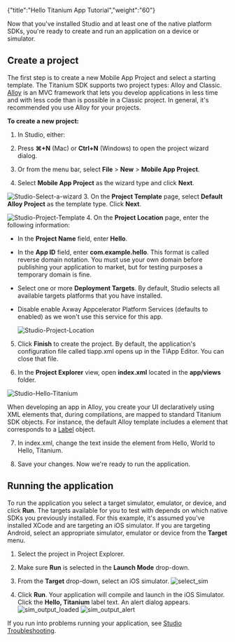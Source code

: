{"title":"Hello Titanium App Tutorial","weight":"60"}

Now that you've installed Studio and at least one of the native platform SDKs, you're ready to create and run an application on a device or simulator.

## Create a project

The first step is to create a new Mobile App Project and select a starting template. The Titanium SDK supports two project types: Alloy and Classic. [Alloy](/docs/appc/Alloy_Framework/) is an MVC framework that lets you develop applications in less time and with less code than is possible in a Classic project. In general, it's recommended you use Alloy for your projects.

**To create a new project:**

1. In Studio, either:

  1. Press **⌘+N** (Mac) or **Ctrl+N** (Windows) to open the project wizard dialog.

  2. Or from the menu bar, select **File** > **New** > **Mobile App Project**.

2. Select **Mobile App Project** as the wizard type and click **Next**.

  ![Studio-Select-a-wizard](/Images/appc/download/attachments/53870988/Studio-Select-a-wizard.png)
3. On the **Project Template** page, select **Default Alloy Project** as the template type. Click **Next**.

  ![Studio-Project-Template](/Images/appc/download/attachments/53870988/Studio-Project-Template.png)
4. On the **Project Location** page, enter the following information:

  * In the **Project Name** field, enter **Hello**.

  * In the **App ID** field, enter **com.example.hello**. This format is called reverse domain notation. You must use your own domain before publishing your application to market, but for testing purposes a temporary domain is fine.

  * Select one or more **Deployment Targets**. By default, Studio selects all available targets platforms that you have installed.

  * Disable enable Axway Appcelerator Platform Services (defaults to enabled) as we won't use this service for this app.

    ![Studio-Project-Location](/Images/appc/download/attachments/53870988/Studio-Project-Location.png)
5. Click **Finish** to create the project. By default, the application's configuration file called tiapp.xml opens up in the TiApp Editor. You can close that file.

6. In the **Project Explorer** view, open **index.xml** located in the **app/views** folder.

  ![Studio-Hello-Titanium](/Images/appc/download/attachments/53870988/Studio-Hello-Titanium.png)

  When developing an app in Alloy, you create your UI declaratively using XML elements that, during compilations, are mapped to standard Titanium SDK objects. For instance, the default Alloy template includes a <Label> element that corresponds to a [Label](#!/api/Titanium.UI.Label) object.

7. In index.xml, change the text inside the <Label> element from Hello, World to Hello, Titanium.

8. Save your changes. Now we're ready to run the application.


## Running the application

To run the application you select a target simulator, emulator, or device, and click **Run**. The targets available for you to test with depends on which native SDKs you previously installed. For this example, it's assumed you've installed XCode and are targeting an iOS simulator. If you are targeting Android, select an appropriate simulator, emulator or device from the **Target** menu.

1. Select the project in Project Explorer.

2. Make sure **Run** is selected in the **Launch Mode** drop-down.

3. From the **Target** drop-down, select an iOS simulator.
  ![select_sim](/Images/appc/download/attachments/53870988/select_sim.png)

4. Click **Run**. Your application will compile and launch in the iOS Simulator. Click the **Hello, Titanium** label text. An alert dialog appears.
  ![sim_output_loaded](/Images/appc/download/attachments/53870988/sim_output_loaded.png) ![sim_output_alert](/Images/appc/download/attachments/53870988/sim_output_alert.png)


If you run into problems running your application, see [Studio Troubleshooting](/docs/appc/Axway_Appcelerator_Studio/Axway_Appcelerator_Studio_Guide/Studio_Troubleshooting/).
